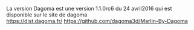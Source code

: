 La version Dagoma est une version 1.1.0rc6 du 24 avril2016 qui est disponible sur le site de dagoma  
https://dist.dagoma.fr/
https://github.com/dagoma3d/Marlin-By-Dagoma